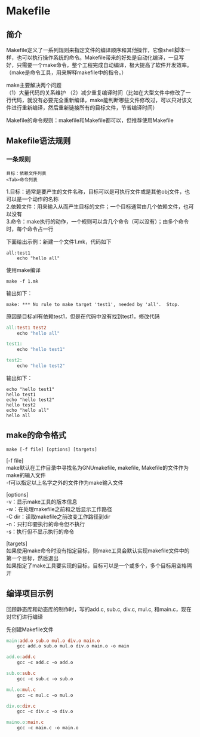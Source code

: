 # Makefile  

## 简介  

Makefile定义了一系列规则来指定文件的编译顺序和其他操作，它像shell脚本一样，也可以执行操作系统的命令。Makefile带来的好处是自动化编译，一旦写好，只需要一个make命令，整个工程完成自动编译，极大提高了软件开发效率。（make是命令工具，用来解释makefile中的指令。）  

make主要解决两个问题  
（1）大量代码的关系维护
（2）减少重复编译时间（比如在大型文件中修改了一行代码，就没有必要完全重新编译，make能判断哪些文件修改过，可以只对该文件进行重新编译，然后重新链接所有的目标文件，节省编译时间）  

Makefile的命令规则：makefile和Makefile都可以，但推荐使用Makefile  

## Makefile语法规则  

### 一条规则  

```shell
目标：依赖文件列表
<Tab>命令列表
```

1.目标：通常是要产生的文件名称，目标可以是可执行文件或是其他obj文件，也可以是一个动作的名称  
2.依赖文件：用来输入从而产生目标的文件；一个目标通常由几个依赖文件，也可以没有  
3.命令：make执行的动作，一个规则可以含几个命令（可以没有）；由多个命令时，每个命令占一行  

下面给出示例：新建一个文件1.mk，代码如下  

```vim
all:test1
    echo "hello all"
```

使用make编译  

```shell
make -f 1.mk
```

输出如下：  

```shell
make: *** No rule to make target 'test1', needed by 'all'.  Stop.
```

原因是目标all有依赖test1，但是在代码中没有找到test1，修改代码  

```makefile
all:test1 test2
    echo "hello all"

test1:
    echo "hello test1"

test2:
    echo "hello test2"
```

输出如下：  

```shell
echo "hello test1"
hello test1
echo "hello test2"
hello test2
echo "hello all"
hello all
```

## make的命令格式  

```shell
make [-f file] [options] [targets]
```

[-f file]  
make默认在工作目录中寻找名为GNUmakefile, makefile, Makefile的文件作为make的输入文件  
-f可以指定以上名字之外的文件作为make输入文件  

[options]  
-v：显示make工具的版本信息  
-w：在处理makefile之前和之后显示工作路径  
-C dir：读取makefile之前改变工作路径到dir  
-n：只打印要执行的命令但不执行  
-s：执行但不显示执行的命令  

[targets]  
如果使用make命令时没有指定目标，则make工具会默认实现makefile文件中的第一个目标，然后退出  
如果指定了make工具要实现的目标，目标可以是一个或多个，多个目标用空格隔开  

## 编译项目示例  

回顾静态库和动态库的制作时，写的add.c, sub.c, div.c, mul.c, 和main.c，现在对它们进行编译  

先创建Makefile文件  

```makefile
main:add.o sub.o mul.o div.o main.o
	gcc add.o sub.o mul.o div.o main.o -o main

add.o:add.c
	gcc -c add.c -o add.o

sub.o:sub.c
	gcc -c sub.c -o sub.o

mul.o:mul.c
	gcc -c mul.c -o mul.o

div.o:div.c
	gcc -c div.c -o div.o

maino.o:main.c
	gcc -c main.c -o main.o
```